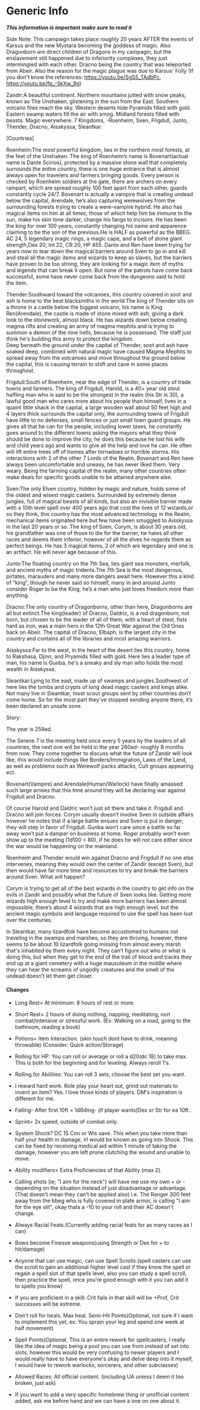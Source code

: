 # Generic Info
**_This information is important make sure to read it_**

Side Note: This campaign takes place roughly 20 years AFTER the events of Karsus and the new Mystara becoming the goddess of magic. Also Dragonborn are direct children of Dragons in my campagin, but the enslavement still happened due to inferiority complexes, they just intermingled with each other. Dracno being the country that was teleported from Abeir. Also the reason for the magic plague was due to Karsus' Folly (If you don't know the references: https://youtu.be/SgS5_TAdbPc, https://youtu.be/fp_-5kXw_9g)    

Zandir:A beautiful continent. Northern mountains jutted with snow peaks, known as The Unshaken, glistening in the sun from the East. Southern volcano fires reach the sky. Western deserts hide Pyramids filled with gold. Eastern swamp waters fill the air with smog. Midland forests filled with beasts. Magic everywhere. 7 Kingdoms, -Roenheim, Sven, Frigdull, Junto, Thender, Dracno, Aisskyssa, Sleantkar.    

[Countries]
   
Roenheim:The most powerful kingdom, lies in the northern most forests, at the feet of the Unshaken. The king of Roenheim’s name is Bovenart(actual name is Dante Scirios), protected by a massive stone wall that completely surrounds the entire country, there is one huge entrance that is almost always open for travelers and farmers bringing goods. Every person is checked by Roenheim soldiers at the gate, there are archers on every rampart, which are spread roughly 100 feet apart from each other, guards constantly cycle 24/7. Bovenart is actually a vampire that is creating undead below the capital, Arendale, he’s also capturing werewolves from the surrounding forests trying to create a were-vampire hybrid. He also has magical items on him at all times, those of which help him be immune to the sun, make his skin tone darker, change his fangs to incisors. He has been the king for over 100 years, constantly changing his name and apparence claiming to be the son of the previous.He is HALF as powerful as the BBEG. AC 24, 5 legendary magic rings, a magic cape, and a belt of stone giant strength,Dex 20, Int 22, CR 20, HP 455. Dante and Ren have been trying for years now to tear down the magical barriers around Sven to go in and kill and steal all the magic items and wizards to keep as slaves, but the barriers have proven to be too strong, they are looking for a magic item of myths and legends that can break it open. But none of the patrols have come back successful, some have never come back from the dungeons said to hold the item.    

Thender:Southward toward the volcanoes, this country covered in soot and ash is home to the best blacksmiths in the world.The king of Thender sits on a throne in a castle below the biggest volcano, his name is King Ren(Arendale), the castle is made of stone mixed with ash, giving a dark look to the stonework, almost black. He has wizards down below creating magma rifts and creating an army of magma mephits and is trying to summon a demon of the nine hells, because he is possessed. The staff just think he's building this army to protect the kingdom.   
Deep beneath the ground  under the capital of Thender, soot and ash have soaked deep, combined with natural magic have caused Magma Mephits to spread away from the volcanoes and move throughout the ground below the capital, this is causing terrain to shift and cave in some places throughout.   

Frigdull:South of Roenheim, near the edge of  Thender, is a country of trade towns and farmers. The king of Frigdull, Harold, is a 40+ year old stout halfling man who is said to be the strongest in the realm (his Str is 30), a lawful good man who cares more about his people than himself, lives in a quaint little shack in the capital, a large wooden wall about 50 feet high and 4 layers thick surrounds the capital only, the surrounding towns of Frigdull have little to no defenses, small fences or just small town guard groups. He gives all that he can for the people, including lower taxes, he constantly goes around to the different towns asking the mayors what they think should be done to improve the city, he does this because he lost his wife and child years ago and wants to give all the help and love he can. He often will lift entire trees off of homes after tornadoes or horrible storms. His interactions with 2 of the other 7 Lords of the Realm, Bovenart and Ren have always been uncomfortable and uneasy, he has never liked them. Very weary. Being the farming capital of the realm, many other countries often make deals for specific goods unable to be attained anywhere else.   

Sven:The only Elven country, hidden by magic and nature, holds some of the oldest and wisest magic casters. Surrounded by extremely dense jungles, full of magical beasts of all kinds, but also an invisible barrier made with a 10th level spell over 400 years ago that cost the lives of 12 wizards,or so they think, this country has the most advanced technology in the Realm, mechanical items originated here but few have been smuggled to Aisskyssa in the last 20 years or so. The king of Sven, Corym, is about 30 years old, his grandfather was one of those to die for the barrier, he hates all other races and deems them inferior, however of all the elves he regards them as perfect beings. He has 3 magical items, 2 of which are legendary and one is an artifact. He will never age because of this.    
    
Junto:The floating country on the 7th Sea, lies giant sea monsters, merfolk, and ancient myths of magic tridents.The 7th Sea is the most dangerous, pirtates, marauders and many more dangers await here. However this a kind of “king”, though he never said so himself, many in and around Junto consider Roger to be the King, he’s a man who just loves freedom more than anything.    

Dracno:The only country of Dragonborns, other than here, Dragonborns are all but extinct.The king(leader) of Dracno, Daldric, is a red dragonborn, not born, but chosen to be the leader of all of them, with a heart of steel, fists hard as iron, was a main hero in the 12th Great War against the Old Ones back on Abeir. The capital of Dracno, Elbaph, is the largest city in the country and contains all of the libraries and most amazing warriors.   

Aisskyssa:Far to the west, in the heart of the desert lies this country, home to Rakshasa, Djinn, and  Pryamids filled with gold. Here lies a leader type of man, his name is Gunba, he's a sneaky and sly man who holds the most wealth in Aisskyssa.   

Sleantkar:Lying to the east, made up of swamps and jungles.Southwest of here lies the tombs and crypts of long dead magic casters and kings alike. Not many live in Sleantkar, most scout groups sent by other countries don’t come home. So for the most part they’ve stopped sending anyone there, it’s been declared an unsafe zone.   


Story:   

The year is 259ad.  

The Serene 7 is the meeting held once every 5 years by the leaders of all countries, the next one will be held in the year 260ad- roughly 8 months from now. They come together to discuss what the future of Zandir will look like, this would include things like Borders/Immigration, Laws of the Land, as well as problems such as Werewolf packs attacks, Cult groups appearing ect.    

Bovenart(Vampire) and Arendale(Human/Warlock) have finally amassed such large armies that this time around they will be declaring war against Frigdull and Dracno.  

Of course Harold and Daldric won’t just sit there and take it. Frigdull and Dracno will join forces. Corym usually doesn’t involve Sven in outside affairs however he notes that if a large battle ensues and Sven is put in danger, they will step in favor of Frigdull. Gunba won’t care since a battle so far away won’t put a damper on business at home. Roger probably won’t even show up to the meeting (1d100 < 80), if he does he will not care either since the war would be happening on the mainland.   

Roenheim and Thender would win against Dracno and Frigdull if no one else intervenes, meaning they would own the center of Zandir (except Sven), but then would have far more time and resources to try and break the barriers around Sven. What will happen?    

Corym is trying to get all of the best wizards in the country to get info on the evils in Zandir and possibly what the future of Sven looks like. Getting more wizards high enough level to try and make more barriers has been almost impossible, there’s about 4 wizards that are high enough level, but the ancient magic symbols and language required to use the spell has been lost over the centuries.   

In Sleantkar, many lizardfolk have become accustomed to humans not traveling in the swamps and marshes, so they are thriving, however, there seems to be about 10 lizardfolk going missing from almost every marsh that's inhabited by them every night. They can’t figure out who or what is doing this, but when they get to the end of the trail of blood and tracks they end up at a giant cemetery with a huge mausoleum in the middle where they can hear the screams of ungodly creatures and the smell of the undead doesn’t let them get closer.   

#### Changes
* Long Rest= At minimum: 8 hours of rest or more. 

* Short Rest= 2 hours of doing nothing, napping, meditating, non combat/intensive or stressful work. (Ex: Walking on a road, going to the bathroom, reading a book)

* Potions= Item Interaction. (skin touch dont have to drink, meaning throwable)
(Consider: Quick action/Storage)

* Rolling for HP: You can roll or average or roll a d20(dc 18) to take max. This is both for the beginning and for leveling. Always reroll 1's.

* Rolling for Abilities: You can roll 3 sets, 
choose the best set you want.

* I reward hard work. Role play your heart out, grind out materials to invent an item? Yes. I love those kinds of players. DM's inspiration is different for me.

* Falling- After first 10ft = 1d6dmg- (if player wants)Dex or Str for ea 10ft..

* Sprint= 2x speed, outside of combat only.

* System Shock? DC 15 Con or Wis save. This when you take more than half your health in damage, irl would be known as going into Shock. This can be fixed by receiving medical aid within 1 minute of taking the damage, however you are left prone clutching the wound and unable to move.

* Ability modifiers= Extra Proficiencies of that Ability (max 2).

* Calling shots (ie; "I aim for the neck") will have me use my own + or - depending on the situation instead of just disadvantage or advantage. (That doesn't mean they can't be applied also) i.e. The Ranger 300 feet away from the bbeg who is fully covered in plate armor, is calling "I aim for the eye slit", okay thats a -10 to your roll and their AC doesn't change. 

* Always Racial Feats.(Currently adding racial feats for as many races as I can)

* Bows become Finesse weapons(using Strength or Dex for + to hit/damage)

* Anyone that can use magic, can use Spell Scrolls.(spell casters can use the scroll to gain an additional higher level cast if they know the spell or regain a spell slot of that spells level, also you can study a spell scroll, then practice the spell, once you’re good enough with it you can add it to spells you know)

* If you are proficient in a skill: Crit fails in that skill will  be +Prof, Crit successes will be extreme.

* Don't roll for heals. Max heal.
Semi-Hit Points(Optional, not sure if I want to implement this yet, ex: You sprain your leg and spend one week at half movement)

* Spell Points(Optional, This is an entire rework for spellcasters, I really like the idea of magic being a pool you can use from instead of set into slots, however this would be very confusing to newer players and I would really have to have everyone's okay and delve deep into it myself, I would have to rework warlocks, sorcerers, and other subclasses)

* Allowed Races: All official content. (including UA unless I deem it too broken, just ask)

* If you want to add a very specific homebrew thing or unofficial content added, ask me before hand and we can have a one on one about it.
